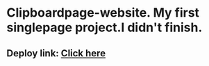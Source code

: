 # Clipboardpage-website. My first singlepage project.I didn't finish.
## Deploy link: [Click here](https://64624b015d17cd28aa76a6cf--clipboardpagewebsite.netlify.app/)


